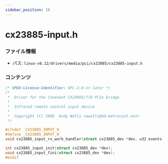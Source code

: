 ```yaml
---
sidebar_position: 16
---
```

# cx23885-input.h

### ファイル情報

- パス: `linux-v6.12/drivers/media/pci/cx23885/cx23885-input.h`

### コンテンツ

```h
/* SPDX-License-Identifier: GPL-2.0-or-later */
/*
 *  Driver for the Conexant CX23885/7/8 PCIe bridge
 *
 *  Infrared remote control input device
 *
 *  Copyright (C) 2009  Andy Walls <awalls@md.metrocast.net>
 */

#ifndef _CX23885_INPUT_H_
#define _CX23885_INPUT_H_
void cx23885_input_rx_work_handler(struct cx23885_dev *dev, u32 events);

int cx23885_input_init(struct cx23885_dev *dev);
void cx23885_input_fini(struct cx23885_dev *dev);
#endif

```
